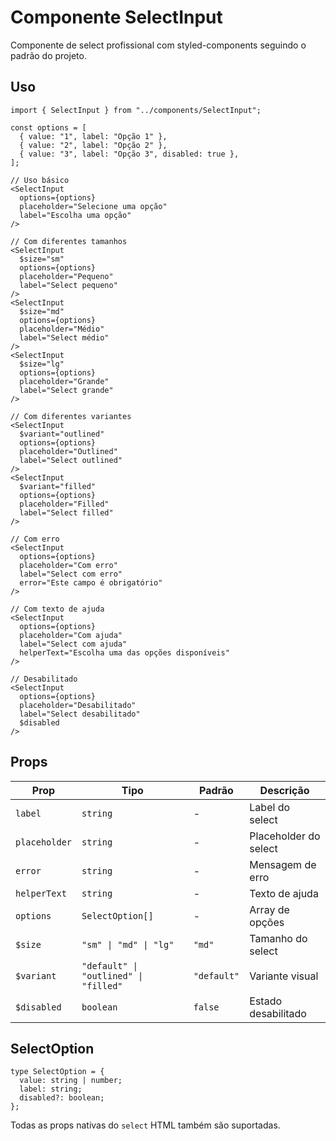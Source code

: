 # Componente SelectInput

Componente de select profissional com styled-components seguindo o padrão do projeto.

## Uso

```tsx
import { SelectInput } from "../components/SelectInput";

const options = [
  { value: "1", label: "Opção 1" },
  { value: "2", label: "Opção 2" },
  { value: "3", label: "Opção 3", disabled: true },
];

// Uso básico
<SelectInput 
  options={options}
  placeholder="Selecione uma opção" 
  label="Escolha uma opção" 
/>

// Com diferentes tamanhos
<SelectInput 
  $size="sm" 
  options={options}
  placeholder="Pequeno" 
  label="Select pequeno" 
/>
<SelectInput 
  $size="md" 
  options={options}
  placeholder="Médio" 
  label="Select médio" 
/>
<SelectInput 
  $size="lg" 
  options={options}
  placeholder="Grande" 
  label="Select grande" 
/>

// Com diferentes variantes
<SelectInput 
  $variant="outlined" 
  options={options}
  placeholder="Outlined" 
  label="Select outlined" 
/>
<SelectInput 
  $variant="filled" 
  options={options}
  placeholder="Filled" 
  label="Select filled" 
/>

// Com erro
<SelectInput 
  options={options}
  placeholder="Com erro" 
  label="Select com erro" 
  error="Este campo é obrigatório" 
/>

// Com texto de ajuda
<SelectInput 
  options={options}
  placeholder="Com ajuda" 
  label="Select com ajuda" 
  helperText="Escolha uma das opções disponíveis" 
/>

// Desabilitado
<SelectInput 
  options={options}
  placeholder="Desabilitado" 
  label="Select desabilitado" 
  $disabled 
/>
```

## Props

| Prop | Tipo | Padrão | Descrição |
|------|------|--------|-----------|
| `label` | `string` | - | Label do select |
| `placeholder` | `string` | - | Placeholder do select |
| `error` | `string` | - | Mensagem de erro |
| `helperText` | `string` | - | Texto de ajuda |
| `options` | `SelectOption[]` | - | Array de opções |
| `$size` | `"sm" \| "md" \| "lg"` | `"md"` | Tamanho do select |
| `$variant` | `"default" \| "outlined" \| "filled"` | `"default"` | Variante visual |
| `$disabled` | `boolean` | `false` | Estado desabilitado |

## SelectOption

```tsx
type SelectOption = {
  value: string | number;
  label: string;
  disabled?: boolean;
};
```

Todas as props nativas do `select` HTML também são suportadas.

